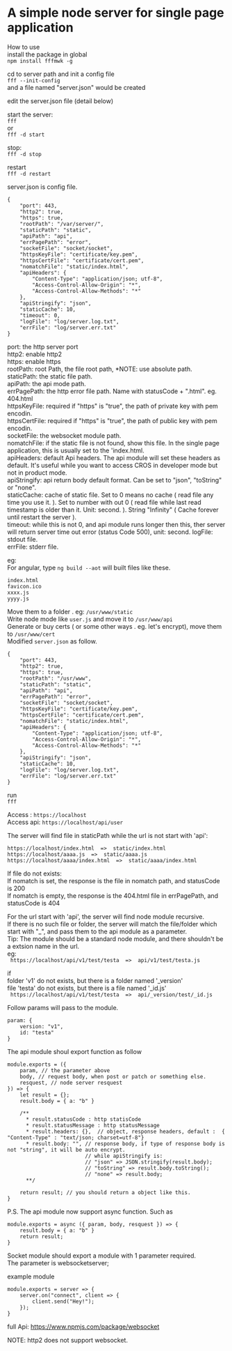 # A simple node server for single page application #  

How to use   
install the package in global  
`npm install fffmwk -g`  

cd to server path and init a config file  
`fff --init-config`  
and a file named "server.json" would be created

edit the server.json file (detail below)

start the server:  
`fff`  
or  
`fff -d start`  

stop:  
`fff -d stop`  
  
restart  
`fff -d restart`  


  
server.json is config file.  
```  
{
    "port": 443,
    "http2": true,
    "https": true,
    "rootPath": "/var/server/",
    "staticPath": "static",
    "apiPath": "api",
    "errPagePath": "error",
    "socketFile": "socket/socket",
    "httpsKeyFile": "certificate/key.pem",
    "httpsCertFile": "certificate/cert.pem",
    "nomatchFile": "static/index.html",
    "apiHeaders": {
        "Content-Type": "application/json; utf-8",
        "Access-Control-Allow-Origin": "*",
        "Access-Control-Allow-Methods": "*"
    },
    "apiStringify": "json",
    "staticCache": 10,
    "timeout": 0,
    "logFile": "log/server.log.txt",
    "errFile": "log/server.err.txt"
} 
```  
  
port: the http server port  
http2: enable http2  
https: enable https  
rootPath: root Path, the file root path, *NOTE: use absolute path.  
staticPath: the static file path.  
apiPath: the api mode path.  
errPagePath: the http error file path. Name with statusCode + ".html". eg. 404.html  
httpsKeyFile: required if "https" is "true", the path of private key with pem encodin.  
httpsCertFile: required if "https" is "true", the path of public key with pem encodin.  
socketFile: the websocket module path.  
nomatchFile: if the static file is not found, show this file. In the single page application, this is usually set to the 'index.html.  
apiHeaders: default Api headers. The api module will set these headers as default. It's useful while you want to access CROS in developer mode but not in product mode.  
apiStringify: api return body default format. Can be set to "json", "toString" or "none".  
staticCache: cache of static file. Set to 0 means no cache ( read file any time you use it. ). Set to number with out 0 ( read file while last read timestamp is older than it. Unit: second. ). String "Infinity" ( Cache forever until restart the server ).  
timeout: while this is not 0, and api module runs longer then this, ther server will return server time out error (status Code 500), unit: second.
logFile: stdout file.  
errFile: stderr file.  
  
  
eg:  
For angular, type ` ng build --aot ` will built files like these.   
```  
index.html  
favicon.ico  
xxxx.js  
yyyy.js  
```  
  
Move them to a folder . eg: `/usr/www/static`  
Write node mode like `user.js` and move it to `/usr/www/api`  
Generate or buy certs ( or some other ways . eg. let's encrypt), move them to `/usr/www/cert`  
Modified `server.json` as follow.  
```  
{
    "port": 443,
    "http2": true,
    "https": true,
    "rootPath": "/usr/www",
    "staticPath": "static",
    "apiPath": "api",
    "errPagePath": "error",
    "socketFile": "socket/socket",
    "httpsKeyFile": "certificate/key.pem",
    "httpsCertFile": "certificate/cert.pem",
    "nomatchFile": "static/index.html",
    "apiHeaders": {
        "Content-Type": "application/json; utf-8",
        "Access-Control-Allow-Origin": "*",
        "Access-Control-Allow-Methods": "*"
    },
    "apiStringify": "json",
    "staticCache": 10,
    "logFile": "log/server.log.txt",
    "errFile": "log/server.err.txt"
} 
```  

run  
`fff`

Access : `https://localhost`  
Access api: `https://localhost/api/user`  
   
  
The server will find file in staticPath while the url is not start with 'api':  
```  
https://localhost/index.html  =>  static/index.html  
https://localhost/aaaa.js  =>  static/aaaa.js  
https://localhost/aaaa/index.html  =>  static/aaaa/index.html  
```  
  
If file do not exists:  
    If nomatch is set, the response is the file in nomatch path, and statusCode is 200  
    If nomatch is empty, the response is the 404.html file in errPagePath, and statusCode is 404  

  
For the url start with 'api', the server will find node module recursive.  
If there is no such file or folder, the server will match the file/folder which start with "_", and pass them to the api module as a parameter.  
Tip: The module should be a standard node module, and there shouldn't be a extsion name in the url.  
eg:   
`  https://localhost/api/v1/test/testa  =>  api/v1/test/testa.js  `  
  
if  
    folder 'v1' do not exists, but there is a folder named '_version'  
    file 'testa' do not exists, but there is a file named '_id.js'  
`  https://localhost/api/v1/test/testa  =>  api/_version/test/_id.js  `  
  
Follow params will pass to the module.  
```  
param: {  
    version: "v1",  
    id: "testa"  
}  
```  
  
The api module shoul export function as follow  
```  
module.exports = ({  
    param, // the parameter above  
    body, // request body, when post or patch or something else.  
    resquest, // node server resquest  
}) => {  
    let result = {};
    result.body = { a: "b" }  
  
    /**  
      * result.statusCode : http statisCode  
      * result.statusMessage : http statusMessage  
      * result.headers: {},  // object, response headers, default :  { "Content-Type" : "text/json; charset=utf-8"}  
      * result.body: "", // response body, if type of response body is not "string", it will be auto encrypt. 
                         // while apiStringify is:
                         // "json" => JSON.stringify(result.body);
                         // "toString" => result.body.toString();
                         // "none" => result.body;
      **/  
  
    return result; // you should return a object like this.  
}  
```  
P.S. The api module now support async function. Such as  
  
```  
module.exports = async ({ param, body, resquest }) => {  
    result.body = { a: "b" }  
    return result;  
}  
```  


Socket module should export a module with 1 parameter required.  
The parameter is websocketserver;  

example module 
```
module.exports = server => {
    server.on("connect", client => {
        client.send("Hey!");
    });
}

```
full Api: https://www.npmjs.com/package/websocket

NOTE: http2 does not support websocket.